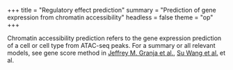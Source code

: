 +++
title = "Regulatory effect prediction"
summary = "Prediction of gene expression from chromatin accessibility"
headless = false
theme = "op"
+++

Chromatin accessibility prediction refers to the gene expression prediction of a cell or
cell type from ATAC-seq peaks. For a summary or all relevant models, see gene score
method in [Jeffrey M. Granja et
al.](https://www.biorxiv.org/content/10.1101/2020.04.28.066498v1), [Su Wang et
al.](https://pubmed.ncbi.nlm.nih.gov/24263090/) et al.

